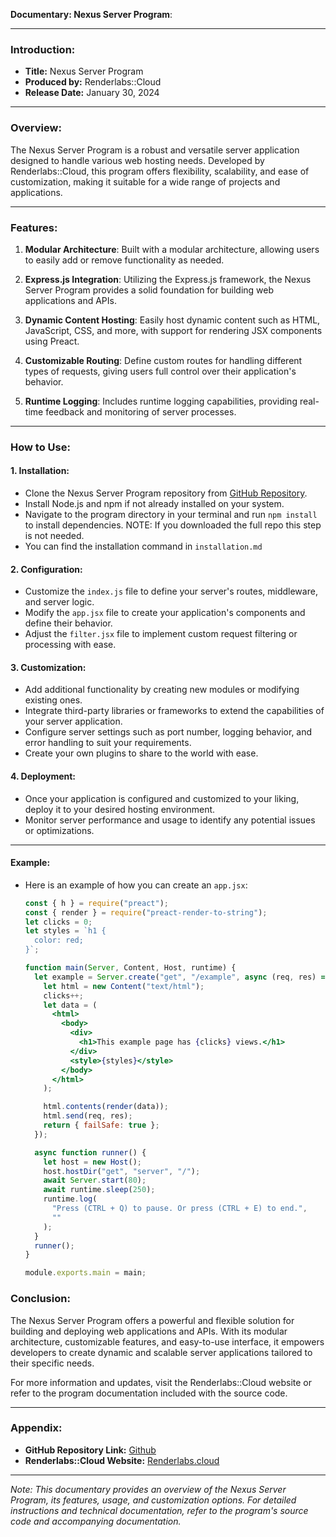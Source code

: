 **Documentary: Nexus Server Program**:

---

### Introduction:

- **Title:** Nexus Server Program
- **Produced by:** Renderlabs::Cloud  
- **Release Date:** January 30, 2024

---

### Overview:

The Nexus Server Program is a robust and versatile server application designed to handle various web hosting needs. Developed by Renderlabs::Cloud, this program offers flexibility, scalability, and ease of customization, making it suitable for a wide range of projects and applications.

---

### Features:

1. **Modular Architecture**: Built with a modular architecture, allowing users to easily add or remove functionality as needed.

2. **Express.js Integration**: Utilizing the Express.js framework, the Nexus Server Program provides a solid foundation for building web applications and APIs.

3. **Dynamic Content Hosting**: Easily host dynamic content such as HTML, JavaScript, CSS, and more, with support for rendering JSX components using Preact.

4. **Customizable Routing**: Define custom routes for handling different types of requests, giving users full control over their application's behavior.

5. **Runtime Logging**: Includes runtime logging capabilities, providing real-time feedback and monitoring of server processes.

---

### How to Use:

#### 1. Installation:

- Clone the Nexus Server Program repository from [GitHub Repository](https://github.com/Renderthegreat/Nexus.Server.js).
- Install Node.js and npm if not already installed on your system.
- Navigate to the program directory in your terminal and run `npm install` to install dependencies. NOTE: If you downloaded the full repo this step is not needed.
- You can find the installation command in `installation.md`

#### 2. Configuration:

- Customize the `index.js` file to define your server's routes, middleware, and server logic.
- Modify the `app.jsx` file to create your application's components and define their behavior.
- Adjust the `filter.jsx` file to implement custom request filtering or processing with ease.

#### 3. Customization:

- Add additional functionality by creating new modules or modifying existing ones.
- Integrate third-party libraries or frameworks to extend the capabilities of your server application.
- Configure server settings such as port number, logging behavior, and error handling to suit your requirements.
- Create your own plugins to share to the world with ease.

#### 4. Deployment:

- Once your application is configured and customized to your liking, deploy it to your desired hosting environment.
- Monitor server performance and usage to identify any potential issues or optimizations.

---

#### Example:

- Here is an example of how you can create an `app.jsx`:
  ```jsx
  const { h } = require("preact");
  const { render } = require("preact-render-to-string");
  let clicks = 0;
  let styles = `h1 {
    color: red;
  }`;

  function main(Server, Content, Host, runtime) {
    let example = Server.create("get", "/example", async (req, res) => {
      let html = new Content("text/html");
      clicks++;
      let data = (
        <html>
          <body>
            <div>
              <h1>This example page has {clicks} views.</h1>
            </div>
            <style>{styles}</style>
          </body>
        </html>
      );

      html.contents(render(data));
      html.send(req, res);
      return { failSafe: true };
    });

    async function runner() {
      let host = new Host();
      host.hostDir("get", "server", "/");
      await Server.start(80);
      await runtime.sleep(250);
      runtime.log(
        "Press (CTRL + Q) to pause. Or press (CTRL + E) to end.",
        ""
      );
    }
    runner();
  }

  module.exports.main = main;
  ```

### Conclusion:

The Nexus Server Program offers a powerful and flexible solution for building and deploying web applications and APIs. With its modular architecture, customizable features, and easy-to-use interface, it empowers developers to create dynamic and scalable server applications tailored to their specific needs.

For more information and updates, visit the Renderlabs::Cloud website or refer to the program documentation included with the source code.

---


### Appendix:

- **GitHub Repository Link:** [Github](https://github.com/Renderthegreat/Nexus.Server.js)
- **Renderlabs::Cloud Website:** [Renderlabs.cloud](https://renderlabs.cloud)

---

*Note: This documentary provides an overview of the Nexus Server Program, its features, usage, and customization options. For detailed instructions and technical documentation, refer to the program's source code and accompanying documentation.*